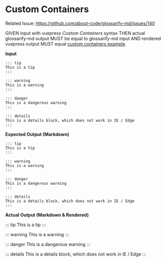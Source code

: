 # Custom Containers

Related Issue: https://github.com/about-code/glossarify-md/issues/140

[vp-cc]: https://vuepress.vuejs.org/guide/markdown.html#custom-containers

GIVEN input with vuepress *Custom Containers* syntax
THEN actual glossarify-md output MUST be equal to glossarify-md input
AND rendered vuepress output MUST equal [custom containers example][vp-cc].

**Input**

~~~
::: tip
This is a tip
:::

::: warning
This is a warning
:::

::: danger
This is a dangerous warning
:::

::: details
This is a details block, which does not work in IE / Edge
:::
~~~

**Expected Output (Markdown)**

~~~
::: tip
This is a tip
:::

::: warning
This is a warning
:::

::: danger
This is a dangerous warning
:::

::: details
This is a details block, which does not work in IE / Edge
:::
~~~

**Actual Output (Markdown & Rendered)**

::: tip
This is a tip
:::

::: warning
This is a warning
:::

::: danger
This is a dangerous warning
:::

::: details
This is a details block, which does not work in IE / Edge
:::
